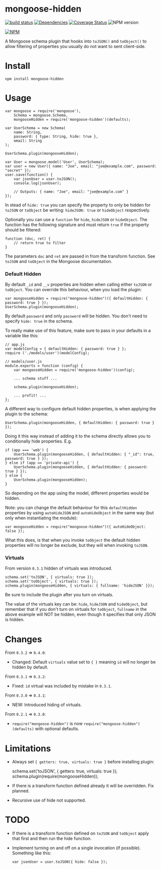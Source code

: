 # mongoose-hidden

[![build status](http://img.shields.io/travis/mblarsen/mongoose-hidden.svg)](http://travis-ci.org/mblarsen/mongoose-hidden) [![Dependencies](http://img.shields.io/david/mblarsen/mongoose-hidden.svg
)](https://david-dm.org/mblarsen/mongoose-hidden) [![Coverage Status](https://coveralls.io/repos/github/mblarsen/mongoose-hidden/badge.svg?branch=master)](https://coveralls.io/github/mblarsen/mongoose-hidden?branch=master) ![NPM version](http://img.shields.io/npm/v/mongoose-hidden.svg)


[![NPM](https://nodei.co/npm/mongoose-hidden.png?downloads=true)](https://nodei.co/npm/mongoose-hidden/)

A Mongoose schema plugin that hooks into `toJSON()` and `toObject()` to allow filtering of properties you usually do not want to sent client-side.

# Install

`npm install mongoose-hidden`

# Usage

    var mongoose = require('mongoose'),
        Schema = mongoose.Schema,
        mongooseHidden = require('mongoose-hidden')(defaults);

    var UserSchema = new Schema(
        name: String,
        password: { type: String, hide: true },
        email: String
    );

    UserSchema.plugin(mongooseHidden);

    var User = mongoose.model('User', UserSchema);
    var user = new User({ name: "Joe", email: "joe@example.com", password: "secret" });
    user.save(function() {
        var jsonUser = user.toJSON();
        console.log(jsonUser);

        // Outputs: { name: "Joe", email: "joe@example.com" }
    });


In stead of `hide: true` you can specify the property to only be hidden for `toJSON` or `toObject` be writing: `hideJSON: true` or `hideObject` respectively.

Optionally you can use a `function` for `hide`, `hideJSON` or `hideObject`. The function has the following signature and must return `true` if
the property should be filtered:

    function (doc, ret) {
        // return true to filter
    }

The parameters `doc` and `ret` are passed in from the transform function. See `toJSON` and `toObject` in the Mongoose documentation.

### Default Hidden

By default `_id` and `__v` properties are hidden when calling either `toJSON` or `toObject`. You can override this behaviour, when you load the plugin:

    var mongooseHidden = require("mongoose-hidden")({ defaultHidden: { password: true } });
    UserSchema.plugin(mongooseHidden);

By default `password` and only `password` will be hidden. You don't need to specify `hide: true` in the schema.

To really make use of this feature, make sure to pass in your defaults in a variable like this:

    // app.js
    var modelConfig = { defaultHidden: { password: true } };
    require ('./models/user')(modelConfig);

    // models/user.js
    module.exports = function (config) {
        var mongooseHidden = require('mongoose-hidden')(config);

        ... schema stuff ...

        schema.plugin(mongooseHidden);

        ... profit! ...
    };

A different way to configure default hidden properties, is when applying the plugin to the schema:

    UserSchema.plugin(mongooseHidden, { defaultHidden: { password: true } });

Doing it this way instead of adding it to the schema directly allows you to conditionally hide properties. E.g.

    if (app === 'web') {
        UserSchema.plugin(mongooseHidden, { defaultHidden: { "_id": true, password: true } });
    } else if (app == 'private-api') {
        UserSchema.plugin(mongooseHidden, { defaultHidden: { password: true } });
    } else {
        UserSchema.plugin(mongooseHidden);
    }

So depending on the app using the model, different properties would be hidden.

Note: you can change the default behaviour for this `defaultHidden` properties by using `autoHideJSON` and `autoHideObject` in the same way (but only when instantiating the module):

    var mongooseHidden = require("mongoose-hidden")({ autoHideObject: false });

What this does, is that when you invoke `toObject` the default hidden properties will no longer be exclude, but they will when invoking `toJSON`.

### Virtuals

From version `0.3.1` hidden of virtuals was introduced.

    schema.set('toJSON', { virtuals: true });
    schema.set('toObject', { virtuals: true });
    schema.plugin(mongooseHidden, { virtuals: { fullname: 'hideJSON' }});

Be sure to include the plugin after you turn on virtuals.

The value of the virtuals key can be: `hide`, `hideJSON` and `hideObject`, but remember that if you don't turn on virtuals for `toObject`, `fullname` in the above example will NOT be hidden, even though it specifies that only JSON is hidden.

# Changes

From `0.3.2` => `0.4.0`:

* Changed: Default `virtuals` value set to `{ }` meaning `id` will no longer be hidden by default.

From `0.3.1` => `0.3.2`:

* Fixed: `id` virtual was included by mistake in `0.3.1`.

From `0.3.0` => `0.3.1`:

* NEW: Introduced hiding of virtuals.

From `0.2.1` => `0.3.0`:

* `require("mongoose-hidden")` is now `require("mongoose-hidden")(defaults)` with optional defaults.

# Limitations

* Always set `{ getters: true, virtuals: true }` before installing plugin:

    schema.set('toJSON', { getters: true, virtuals: true });
    schema.plugin(require(mongooseHidden));
* If there is a transform function defined already it will be overridden. Fix planned.
* Recursive use of hide not supported.

# TODO

* If there is a transform function defined on `toJSON` and `toObject` apply that first and then run the hide function.
* Implement turning on and off on a single invocation (if possible). Something like this:

    `var jsonUser = user.toJSON({ hide: false });`
